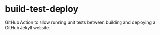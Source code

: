 # build-test-deploy
GitHub Action to allow running unit tests between building and deploying a GitHub Jekyll website.
